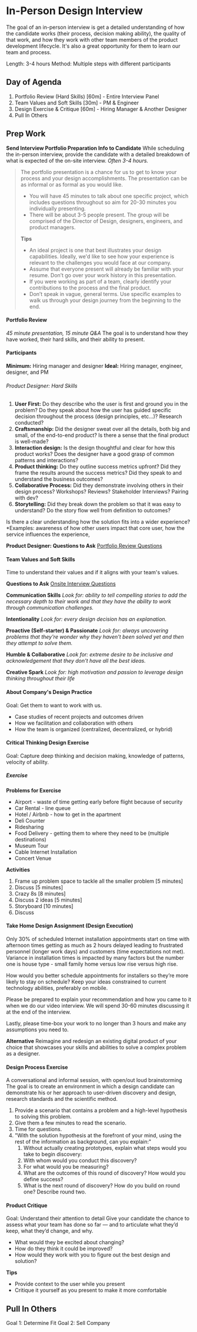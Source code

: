 # In-Person Design Interview
The goal of an in-person interview is get a detailed understanding of how the candidate works (their process, decision making ability), the quality of that work, and how they work with other team members of the product development lifecycle. It's also a great opportunity for them to learn our team and process.

Length: 3-4 hours
Method: Multiple steps with different participants

## Day of Agenda
1. Portfolio Review (Hard Skills) [60m] - Entire Interview Panel
2. Team Values and Soft Skills [30m] - PM & Engineer
3. Design Exercise & Critique [60m] - Hiring Manager & Another Designer
4. Pull In Others


## Prep Work

**Send Interview Portfolio Preparation Info to Candidate**
While scheduling the in-person interview, provide the candidate with a detailed breakdown of what is expected of the on-site interview. *Often 3-4 hours.*

>The portfolio presentation is a chance for us to get to know your process and your design accomplishments. The presentation can be as informal or as formal as you would like.
>- You will have 45 minutes to talk about one specific project, which includes questions throughout so aim for 20-30 minutes you individually presenting.
>- There will be about 3-5 people present.  The group will be comprised of the Director of Design, designers, engineers, and product managers.
>	
>**Tips**
>- An ideal project is one that best illustrates your design capabilities. Ideally, we'd like to see how your experience is relevant to the challenges you would face at our company. 
>- Assume that everyone present will already be familiar with your resume. Don’t go over your work history in this presentation.
>- If you were working as part of a team, clearly identify your contributions to the process and the final product.
>- Don’t speak in vague, general terms. Use specific examples to walk us through your design journey from the beginning to the end.




#### Portfolio Review
*45 minute presentation, 15 minute Q&A*
The goal is to understand how they have worked, their hard skills, and their ability to present.

#### Participants
**Minimum:** Hiring manager and designer
**Ideal:** Hiring manager, engineer, designer, and PM

###### Product Designer: Hard Skills
1. **User First:** Do they describe who the user is first and ground you in the problem? Do they speak about how the user has guided specific decision throughout the process (design principles, etc…)? Research conducted?
2. **Craftsmanship:** Did the designer sweat over all the details, both big and small, of the end-to-end product? Is there a sense that the final product is well-made? 
3. **Interaction design:** Is the design thoughtful and clear for how this product works? Does the designer have a good grasp of common patterns and interactions?
4. **Product thinking:** Do they outline success metrics upfront? Did they frame the results around the success metrics? Did they speak to and understand the business outcomes?
5. **Collaborative Process:** Did they demonstrate involving others in their design process? Workshops? Reviews? Stakeholder Interviews? Pairing with dev?
6. **Storytelling:** Did they break down the problem so that it was easy to understand? Do the story flow well from definition to outcomes?

Is there a clear understanding how the solution fits into a wider experience? *Examples: awareness of how other users impact that core user, how the service influences the experience, 

**Product Designer: Questions to Ask**
[Portfolio Review Questions](https://airtable.com/shrQPAdL8UnFzf7CC)

#### Team Values and Soft Skills
Time to understand their values and if it aligns with your team's values. 

**Questions to Ask**
[Onsite Interview Questions](https://airtable.com/shreo1aazfzJekjxp)

**Communication Skills**
*Look for: ability to tell compelling stories to add the necessary depth to their work and that they have the ability to work through communication challenges.*

**Intentionality**
*Look for: every design decision has an explanation.*

**Proactive (Self-starter) & Passionate**
*Look for: always uncovering problems that they're wonder why they haven't been solved yet and then they attempt to solve them.*

**Humble & Collaborative**
*Look for: extreme desire to be inclusive and acknowledgement that they don't have all the best ideas.*

**Creative Spark**
*Look for: high motivation and passion to leverage design thinking throughout their life*


#### About Company's Design Practice
Goal: Get them to want to work with us.

- Case studies of recent projects and outcomes driven
- How we facilitation and collaboration with others
- How the team is organized (centralized, decentralized, or hybrid)

#### Critical Thinking Design Exercise
Goal: Capture deep thinking and decision making, knowledge of patterns, velocity of ability.

##### Exercise
**Problems for Exercise**
- Airport - waste of time getting early before flight because of security
- Car Rental - line queue
- Hotel / Airbnb - how to get in the apartment
- Deli Counter
- Ridesharing
- Food Delivery - getting them to where they need to be (multiple destinations)
- Museum Tour
- Cable Internet Installation
- Concert Venue

**Activities**
1. Frame up problem space to tackle all the smaller problem [5 minutes]
2. Discuss [5 minutes]
3. Crazy 8s [8 minutes]
4. Discuss 2 ideas [5 minutes]
5. Storyboard [10 minutes]
6. Discuss 

#### Take Home Design Assignment (Design Execution)
Only 30% of scheduled Internet installation appointments start on time with afternoon times getting as much as 2 hours delayed leading to frustrated personnel (longer work days) and customers (time expectations not met). Variance in installation times is impacted by many factors but the number one is house type - small family home versus low rise versus high rise.

How would you better schedule appointments for installers so they’re more likely to stay on schedule?
Keep your ideas constrained to current technology abilities, preferably on mobile.

Please be prepared to explain your recommendation and how you came to it when we do our video interview. We will spend 30-60 minutes discussing it at the end of the interview. 
	
Lastly, please time-box your work to no longer than 3 hours and make any assumptions you need to.

  **Alternative**
  Reimagine and redesign an existing digital product of your choice that showcases your skills and abilities to solve a complex problem as a designer.

#### Design Process Exercise
A conversational and informal session, with open/out loud brainstorming  The goal is to create an environment in which a design candidate can demonstrate his or her approach to user-driven discovery and design, research standards and the scientific method.

1. Provide a scenario that contains a problem and a high-level hypothesis to solving this problem.
2. Give them a few minutes to read the scenario.
3. Time for questions.
4. "With the solution hypothesis at the forefront of your mind, using the rest of the information as background, can you explain:"
   1. Without actually creating prototypes, explain what steps would you take to begin discovery:
   2. With whom would you conduct this discovery?
   3. For what would you be measuring?
   4. What are the outcomes of this round of discovery? How would you define success?
   6. What is the next round of discovery? How do you build on round one?  Describe round two.



#### Product Critique
Goal: Understand their attention to detail
Give your candidate the chance to assess what your team has done so far — and to articulate what they’d keep, what they’d change, and why.

- What would they be excited about changing? 
- How do they think it could be improved? 
- How would they work with you to figure out the best design and solution? 

**Tips**

- Provide context to the user while you present
- Critique it yourself as you present to make it more comfortable

## Pull In Others

Goal 1: Determine Fit
Goal 2: Sell Company